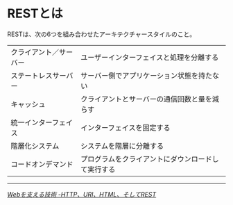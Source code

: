 # RESTとは

RESTは、次の6つを組み合わせたアーキテクチャースタイルのこと。

|||
|-|-|
|クライアント／サーバー|ユーザーインターフェイスと処理を分離する|
|ステートレスサーバー|サーバー側でアプリケーション状態を持たない|
|キャッシュ|クライアントとサーバーの通信回数と量を減らす|
|統一インターフェイス|インターフェイスを固定する|
|階層化システム|システムを階層に分離する|
|コードオンデマンド|プログラムをクライアントにダウンロードして実行する|

---
<cite>[Webを支える技術 -HTTP、URI、HTML、そしてREST](http://www.amazon.co.jp/o/ASIN/4774142042/ruedap-22/)</cite>
